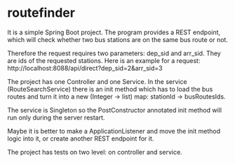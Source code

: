 # routefinder

It is a simple Spring Boot project. The program provides a REST endpoint, which will check whether two bus stations are on the same bus route or not.

Therefore the request requires two parameters: dep_sid and arr_sid. They are ids of the requested stations.
Here is an example for a request: http://localhost:8088/api/direct?dep_sid=2&arr_sid=3


The project has one Controller and one Service. In the service (RouteSearchService) there is an init method which has to load the bus routes and turn it into a new (Integer -> list<Integer>) map: stationId -> busRoutesIds.

The service is Singleton so the PostConstructor annotated init method will run only during the server restart.

Maybe it is better to make a ApplicationListener and move the init method logic into it, or create another REST endpoint for it.

The project has tests on two level: on controller and service.
